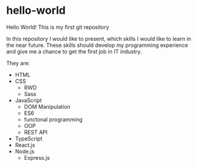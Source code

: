 # hello-world
Hello World! This is my first git repository

In this repository I would like to present, which skills I would like to learn in the near future.
These skills should develop my programming experience and give me a chance to get the first job in IT industry. 

They are:
  - HTML
  - CSS
    - RWD
    - Sass
  - JavaScript
    - DOM Manipulation
    - ES6
    - functonal programming
    - OOP
    - REST API
  - TypeScript
  - React.js
  - Node.js
    - Express.js   
  
  
